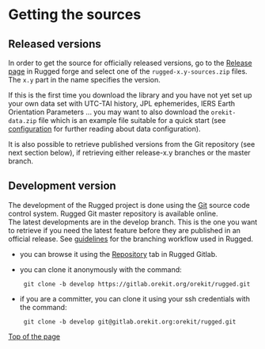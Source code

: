 <!--- Copyright 2013-2022 CS GROUP
  Licensed under the Apache License, Version 2.0 (the "License");
  you may not use this file except in compliance with the License.
  You may obtain a copy of the License at

    http://www.apache.org/licenses/LICENSE-2.0

  Unless required by applicable law or agreed to in writing, software
  distributed under the License is distributed on an "AS IS" BASIS,
  WITHOUT WARRANTIES OR CONDITIONS OF ANY KIND, either express or implied.
  See the License for the specific language governing permissions and
  limitations under the License.
-->

<a name="top"></a>

# Getting the sources

## Released versions

In order to get the source for officially released versions, go to the
[Release page](https://gitlab.orekit.org/orekit/rugged/tags) in Rugged
forge and select one of the `rugged-x.y-sources.zip` files. The `x.y` part in the name
specifies the version. 

If this is the first time you download the library and
you have not yet set up your own data set with UTC-TAI history, JPL ephemerides,
IERS Earth Orientation Parameters ... you may want to also download the
`orekit-data.zip` file which is an example file suitable for a quick start (see
[configuration](./configuration.html) for further reading about data configuration).

It is also possible to retrieve published versions from the Git repository
(see next section below), if retrieving either release-x.y branches or the
master branch.

## Development version

The development of the Rugged project is done using the [Git](http://git-scm.com/ "Git homepage")
source code control system. Rugged Git master repository is available online.  
The latest developments are in the develop branch. This is the one you want to retrieve
if you need the latest feature before they are published in an official release.
See [guidelines](./guidelines.html) for the branching workflow used in Rugged.

 * you can browse it using the [Repository](https://gitlab.orekit.org/orekit/rugged/tree/develop)
tab in Rugged Gitlab.

 * you can clone it anonymously with the command:

        git clone -b develop https://gitlab.orekit.org/orekit/rugged.git

 * if you are a committer, you can clone it using your ssh credentials with the command:

        git clone -b develop git@gitlab.orekit.org:orekit/rugged.git

[Top of the page](#top)
